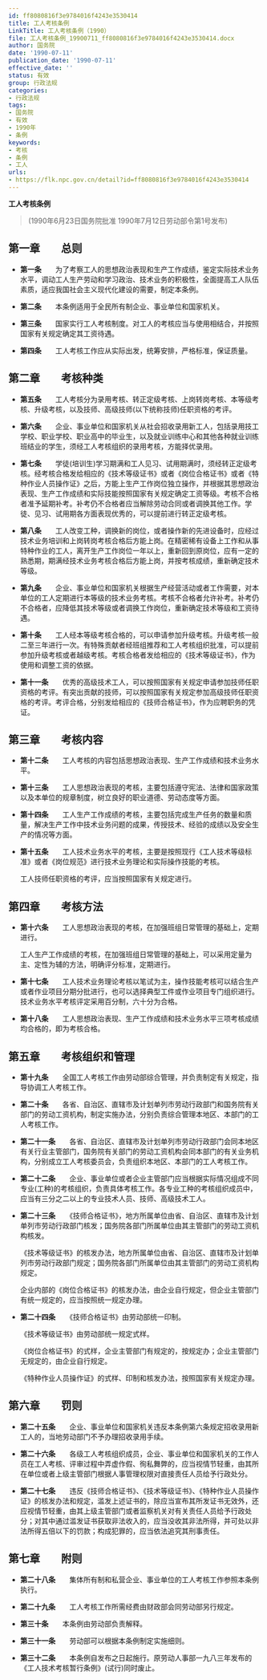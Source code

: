 ```yaml
---
id: ff8080816f3e9784016f4243e3530414
title: 工人考核条例
LinkTitle: 工人考核条例（1990）
file: 工人考核条例_19900711_ff8080816f3e9784016f4243e3530414.docx
author: 国务院
date: '1990-07-11'
publication_date: '1990-07-11'
effective_date: ''
status: 有效
group: 行政法规
categories:
- 行政法规
tags:
- 国务院
- 有效
- 1990年
- 条例
keywords:
- 考核
- 条例
- 工人
urls:
- https://flk.npc.gov.cn/detail?id=ff8080816f3e9784016f4243e3530414
---
```


**工人考核条例**

> (1990年6月23日国务院批准 1990年7月12日劳动部令第1号发布)

## 第一章　　总则

- **第一条**　　为了考察工人的思想政治表现和生产工作成绩，鉴定实际技术业务水平，调动工人生产劳动和学习政治、技术业务的积极性，全面提高工人队伍素质，适应我国社会主义现代化建设的需要，制定本条例。

- **第二条**　　本条例适用于全民所有制企业、事业单位和国家机关。

- **第三条**　　国家实行工人考核制度。对工人的考核应当与使用相结合，并按照国家有关规定确定其工资待遇。

- **第四条**　　工人考核工作应从实际出发，统筹安排，严格标准，保证质量。

## 第二章　　考核种类

- **第五条**　　工人考核分为录用考核、转正定级考核、上岗转岗考核、本等级考核、升级考核，以及技师、高级技师(以下统称技师)任职资格的考评。

- **第六条**　　企业、事业单位和国家机关从社会招收录用新工人，包括录用技工学校、职业学校、职业高中的毕业生，以及就业训练中心和其他各种就业训练班结业的学生，须经工人考核组织的录用考核，方能择优录用。

- **第七条**　　学徒(培训生)学习期满和工人见习、试用期满时，须经转正定级考核。经考核合格发给相应的《技术等级证书》或者《岗位合格证书》或者《特种作业人员操作证》之后，方能上生产工作岗位独立操作，并根据其思想政治表现、生产工作成绩和实际技能按照国家有关规定确定工资等级。考核不合格者准予延期补考。补考仍不合格者应当解除劳动合同或者调换其他工作。学徒、见习、试用期各方面表现优秀的，可以提前进行转正定级考核。

- **第八条**　　工人改变工种，调换新的岗位，或者操作新的先进设备时，应经过技术业务培训和上岗转岗考核合格后方能上岗。在精密稀有设备上工作和从事特种作业的工人，离开生产工作岗位一年以上，重新回到原岗位，应有一定的熟悉期，期满经技术业务考核合格后方能上岗，并按考核成绩，重新确定技术等级。

- **第九条**　　企业、事业单位和国家机关根据生产经营活动或者工作需要，对本单位的工人定期进行本等级的技术业务考核。考核不合格者允许补考。补考仍不合格者，应降低其技术等级或者调换工作岗位，重新确定技术等级和工资待遇。

- **第十条**　　工人经本等级考核合格的，可以申请参加升级考核。升级考核一般二至三年进行一次。有特殊贡献者经班组推荐和工人考核组织批准，可以提前参加升级考核或者越级考核。考核合格者发给相应的《技术等级证书》，作为使用和调整工资的依据。

- **第十一条**　　优秀的高级技术工人，可以按照国家有关规定申请参加技师任职资格的考评。有突出贡献的技师，可以按照国家有关规定参加高级技师任职资格的考评。考评合格，分别发给相应的《技师合格证书》，作为应聘职务的凭证。

## 第三章　　考核内容

- **第十二条**　　工人考核的内容包括思想政治表现、生产工作成绩和技术业务水平。

- **第十三条**　　工人思想政治表现的考核，主要包括遵守宪法、法律和国家政策以及本单位的规章制度，树立良好的职业道德、劳动态度等方面。

- **第十四条**　　工人生产工作成绩的考核，主要包括完成生产任务的数量和质量，解决生产工作中技术业务问题的成果，传授技术、经验的成绩以及安全生产的情况等方面。

- **第十五条**　　工人技术业务水平的考核，主要是按照现行《工人技术等级标准》或者《岗位规范》进行技术业务理论和实际操作技能的考核。

  工人技师任职资格的考评，应当按照国家有关规定进行。

## 第四章　　考核方法

- **第十六条**　　工人思想政治表现的考核，在加强班组日常管理的基础上，定期进行。

  工人生产工作成绩的考核，在加强班组日常管理的基础上，可以采用定量为主、定性为辅的方法，明确评分标准，定期进行。

- **第十七条**　　工人技术业务理论考核以笔试为主，操作技能考核可以结合生产或者作业项目分期分批进行，也可以选择典型工件或作业项目专门组织进行。技术业务水平考核评定采用百分制，六十分为合格。

- **第十八条**　　工人思想政治表现、生产工作成绩和技术业务水平三项考核成绩均合格的，即为考核合格。

## 第五章　　考核组织和管理

- **第十九条**　　全国工人考核工作由劳动部综合管理，并负责制定有关规定，指导协调工人考核工作。

- **第二十条**　　各省、自治区、直辖市及计划单列市劳动行政部门和国务院有关部门的劳动工资机构，制定实施办法，分别负责综合管理本地区、本部门的工人考核工作。

- **第二十一条**　　各省、自治区、直辖市及计划单列市劳动行政部门会同本地区有关行业主管部门，国务院有关部门的劳动工资机构会同本部门的有关业务机构，分别成立工人考核委员会，负责组织本地区、本部门的工人考核工作。

- **第二十二条**　　企业、事业单位或者企业主管部门应当根据实际情况组成不同专业(工种)的考核组织，负责具体考核工作。各专业工种的考核组织成员中，应当有三分之二以上的专业技术人员、技师、高级技术工人。

- **第二十三条**　　《技师合格证书》，地方所属单位由省、自治区、直辖市及计划单列市劳动行政部门核发；国务院各部门所属单位由其主管部门的劳动工资机构核发。

  《技术等级证书》的核发办法，地方所属单位由省、自治区、直辖市及计划单列市劳动行政部门规定；国务院各部门所属单位由其主管部门的劳动工资机构规定。

  企业内部的《岗位合格证书》的核发办法，由企业自行规定，但企业主管部门有统一规定的，应当按照统一规定办理。

- **第二十四条**　　《技师合格证书》由劳动部统一印制。

  《技术等级证书》由劳动部统一规定式样。

  《岗位合格证书》的式样，企业主管部门有规定的，按规定办；企业主管部门无规定的，由企业自行规定。

  《特种作业人员操作证》的式样、印制和核发办法，按照国家有关规定办理。

## 第六章　　罚则

- **第二十五条**　　企业、事业单位和国家机关违反本条例第六条规定招收录用新工人的，当地劳动部门不予办理招收录用手续。

- **第二十六条**　　各级工人考核组织成员，企业、事业单位和国家机关的工作人员在工人考核、评审过程中弄虚作假、徇私舞弊的，应当视情节轻重，由其所在单位或者上级主管部门根据人事管理权限对直接责任人员给予行政处分。

- **第二十七条**　　违反《技师合格证书》、《技术等级证书》、《特种作业人员操作证》的核发办法和规定，滥发上述证书的，除应当宣布其所发证书无效外，还应视情节轻重，由其上级主管部门或者监察机关对有关责任人员给予行政处分；对其中通过滥发证书获取非法收入的，应当没收其非法所得，并可处以非法所得五倍以下的罚款；构成犯罪的，应当依法追究其刑事责任。

## 第七章　　附则

- **第二十八条**　　集体所有制和私营企业、事业单位的工人考核工作参照本条例执行。

- **第二十九条**　　工人考核工作所需经费由财政部会同劳动部另行规定。

- **第三十条**　　本条例由劳动部负责解释。

- **第三十一条**　　劳动部可以根据本条例制定实施细则。

- **第三十二条**　　本条例自发布之日起施行。原劳动人事部一九八三年发布的《工人技术考核暂行条例》(试行)同时废止。

